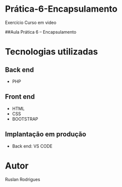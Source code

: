 # Prática-6-Encapsulamento
 Exercício Curso em video

 ##Aula Prática 6 – Encapsulamento

 # Tecnologias utilizadas
## Back end
- PHP
## Front end
- HTML
- CSS
- BOOTSTRAP
## Implantação em produção
- Back end: VS CODE
# Autor
Ruslan Rodrigues

